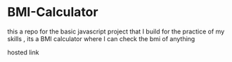 # BMI-Calculator
this a repo for the basic javascript project that I build for the practice of my skills , its a BMI calculator where I can check the bmi of anything

hosted link
